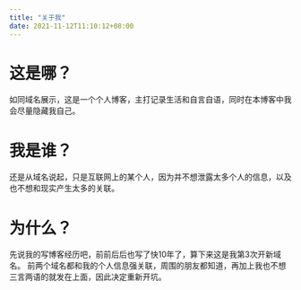 ```yaml
---
title: "关于我"
date: 2021-11-12T11:10:12+08:00
---
```

# 这是哪？
如同域名展示，这是一个个人博客，主打记录生活和自言自语，同时在本博客中我会尽量隐藏我自己。

# 我是谁？
还是从域名说起，只是互联网上的某个人，因为并不想泄露太多个人的信息，以及也不想和现实产生太多的关联。

# 为什么？
先说我的写博客经历吧，前前后后也写了快10年了，算下来这是我第3次开新域名。
前两个域名都和我的个人信息强关联，周围的朋友都知道，再加上我也不想三言两语的就发在上面，因此决定重新开坑。

